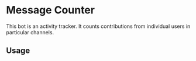 # Message Counter
This bot is an activity tracker.  It counts contributions from individual users in particular channels.


## Usage

